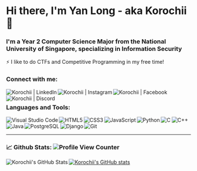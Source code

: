# Hi there, I'm Yan Long - aka Korochii 👋

### I'm a Year 2 Computer Science Major from the National University of Singapore, specializing in Information Security

⚡ I like to do CTFs and Competitive Programming in my free time!

### Connect with me:

[<img align="left" alt="Korochii | LinkedIn"  src="https://img.shields.io/badge/LinkedIn-0077B5?style=for-the-badge&logo=linkedin&logoColor=white" />][linkedin]
[<img align="left" alt="Korochii | Instagram"  src="https://img.shields.io/badge/Instagram-E4405F?style=for-the-badge&logo=instagram&logoColor=white" />][instagram]
[<img align="left" alt="Korochii | Facebook"  src="https://img.shields.io/badge/Facebook-1877F2?style=for-the-badge&logo=facebook&logoColor=white" />][facebook]
[<img align="left" alt="Korochii | Discord"  src="https://img.shields.io/badge/Discord-7289DA?style=for-the-badge&logo=discord&logoColor=white" />][discord]

<br />

### Languages and Tools:

<img align="left" alt="Visual Studio Code"  src="https://img.shields.io/badge/Visual_Studio_Code-0078D4?style=for-the-badge&logo=visual%20studio%20code&logoColor=white" />
<img align="left" alt="HTML5"  src="https://img.shields.io/badge/HTML5-E34F26?style=for-the-badge&logo=html5&logoColor=white" />
<img align="left" alt="CSS3"  src="https://img.shields.io/badge/CSS3-1572B6?style=for-the-badge&logo=css3&logoColor=white" />
<img align="left" alt="JavaScript"  src="https://img.shields.io/badge/JavaScript-F7DF1E?style=for-the-badge&logo=javascript&logoColor=black" />
<img align="left" alt="Python"  src="https://img.shields.io/badge/Python-3776AB?style=for-the-badge&logo=python&logoColor=white" />
<img align="left" alt="C"  src="https://img.shields.io/badge/C-00599C?style=for-the-badge&logo=c&logoColor=white" />
<img align="left" alt="C++"  src="https://img.shields.io/badge/C%2B%2B-00599C?style=for-the-badge&logo=c%2B%2B&logoColor=white" />
<img align="left" alt="Java"  src="https://img.shields.io/badge/Java-ED8B00?style=for-the-badge&logo=java&logoColor=white" />
<img align="left" alt="PostgreSQL" src="https://img.shields.io/badge/PostgreSQL-316192?style=for-the-badge&logo=postgresql&logoColor=white" />
<img align="left" alt="Django"  src="https://img.shields.io/badge/Django-092E20?style=for-the-badge&logo=django&logoColor=white" />
<img align="left" alt="Git"  src="https://img.shields.io/badge/Git-F05032?style=for-the-badge&logo=git&logoColor=white" />


<br />
<br />

---

### 📈 Github Stats: ![Profile View Counter](https://komarev.com/ghpvc/?username=Korochii)

<img align="left" alt="Korochii's GitHub Stats" src="https://github-readme-stats.vercel.app/api/?username=Korochii&show_icons=true&hide_border=true&layout=compact&count_private=true" />

[![Korochii's GitHub stats](https://github-readme-stats.vercel.app/api/top-langs/?username=Korochii)](https://github.com/anuraghazra/github-readme-stats)



[instagram]: https://instagram.com/yanlonggg/
[linkedin]: https://www.linkedin.com/in/yan-long-terng-38424412a
[facebook]: https://www.facebook.com/terng.yanlong/
[discord]: https://discordapp.com/users/Korochi
